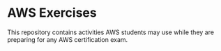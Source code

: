 # AWS Exercises

This repository contains activities AWS students may use while they are preparing for any AWS certification exam.